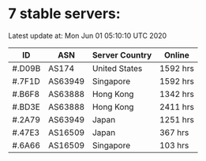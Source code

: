 # 7 stable servers:

Latest update at: Mon Jun 01 05:10:10 UTC 2020

| ID | ASN | Server Country | Online |
| -- | --- | -------------- | ------ |
| #.D09B | AS174 | United States | 1592 hrs |
| #.7F1D | AS63949 | Singapore | 1592 hrs |
| #.B6F8 | AS63888 | Hong Kong | 1342 hrs |
| #.BD3E | AS63888 | Hong Kong | 2411 hrs |
| #.2A79 | AS63949 | Japan | 1251 hrs |
| #.47E3 | AS16509 | Japan | 367 hrs |
| #.6A66 | AS16509 | Singapore | 103 hrs |

